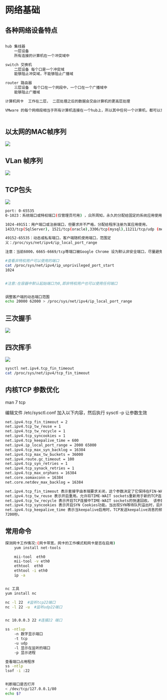 # 网络基础

## 各种网络设备特点

```bash

hub 集线器  
    一层设备  
    所有连接的计算机在一个冲突域中

switch 交换机
    二层设备 每个口是一个冲突域
    能够阻止冲突域，不能够阻止广播域

router 路由器
    三层设备  每个口在一个网段中，一个口在一个广播域中
    能够阻止广播域

计算机网卡  工作在二层， 二层处理之后的数据会交由计算机的更高层处理

VMware 的每个网络段相当于所有计算机连接在一个hub上，所以其中任何一个计算机，都可以拿到网络中所有通信的数据包
    
```

## 以太网的MAC帧序列
<img src="../images/ethMacFrame01.png">


## VLan 帧序列 
<img src="../images/vlanFrame01.png">


## TCP包头
<img src="../images/tcppackage01.png">

```bash
port: 0-65535
0-1023：系统端口或特权端口(仅管理员可用) ，众所周知，永久的分配给固定的系统应用使用，22/tcp(ssh), 80/tcp(http), 443/tcp(https)

1024-49151：用户端口或注册端口，但要求并不严格，分配给程序注册为某应用使用，
1433/tcp(SqlServer), 1521/tcp(oracle),3306/tcp(mysql),11211/tcp/udp (memcached)

49152-65535：动态或私有端口，客户端随机使用端口，范围定
义：/proc/sys/net/ipv4/ip_local_port_range

注意：当前6000，6665-6669/tcp等端口被Google Chrome 设为默认非安全端口，尽量避免使用

#查看非特权用户可以使用的端口
cat /proc/sys/net/ipv4/ip_unprivileged_port_start 
1024


#注意:在容器中默认起始端口为0,即非特权用户也可以使用任何端口


调整客户端的动态端口范围
echo 20000 62000 > /proc/sys/net/ipv4/ip_local_port_range


```

## 三次握手

<img src="../images/handshaking01.png">


## 四次挥手

<img src="../images/handshaking04.png">

```bash
sysctl net.ipv4.tcp_fin_timeout
cat /proc/sys/net/ipv4/tcp_fin_timeout

```

## 内核TCP 参数优化

man 7 tcp

编辑文件 /etc/sysctl.conf 加入以下内容，然后执行 sysctl -p 让参数生效

```bash
net.ipv4.tcp_fin_timeout = 2
net.ipv4.tcp_tw_reuse = 1
net.ipv4.tcp_tw_recycle = 1
net.ipv4.tcp_syncookies = 1
net.ipv4.tcp_keepalive_time = 600
net.ipv4.ip_local_port_range = 2000 65000
net.ipv4.tcp_max_syn_backlog = 16384
net.ipv4.tcp_max_tw_buckets = 36000
net.ipv4.route.gc_timeout = 100
net.ipv4.tcp_syn_retries = 1
net.ipv4.tcp_synack_retries = 1
net.ipv4.tcp_max_orphans = 16384
net.core.somaxconn = 16384
net.core.netdev_max_backlog = 16384

net.ipv4.tcp_fin_timeout 表示套接字由本端要求关闭，这个参数决定了它保持在FIN-WAIT-2状态的时间，默认值是60秒。 该参数对应系统路径为：/proc/sys/net/ipv4/tcp_fin_timeout 60
net.ipv4.tcp_tw_reuse 表示开启重用。允许将TIME-WAIT sockets重新用于新的TCP连接，默认值为0，表示关闭。 该参数对应系统路径为：/proc/sys/net/ipv4/tcp_tw_reuse 0
net.ipv4.tcp_tw_recycle 表示开启TCP连接中TIME-WAIT sockets的快速回收。 该参数对应系统路径为：/proc/sys/net/ipv4/tcp_tw_recycle，默认为0，表示关闭。 提示：reuse和recycle这两个参数是为防止生产环境下服务器time_wait网络状态数量过多设置的。
net.ipv4.tcp_syncookies 表示开启SYN Cookies功能。当出现SYN等待队列溢出时，启用Cookies来处理，可防范少量SYN攻击，这个参数也可以不添加。 该参数对应系统路径为：/proc/sys/net/ipv4/tcp_syncookies,默认值为1
net.ipv4.tcp_keepalive_time 表示当keepalive启用时，TCP发送keepalive消息的频度。默认是2小时，建议改为10分钟。 该参数对应系统路径为：/proc/sys/net/ipv4/tcp_keepalive_time,默认为
7200秒。


```


## 常用命令

```bash
探测网卡工作情况:(网卡带宽，网卡的工作模式和网卡是否在启用)
    yum install net-tools

    mii-tool  eth0
    mii-tool -v eth0
    ethtool  eth0
    ethtool -i eth0
    ip -a


nc 工具
yum install nc

nc -l 22  #监听tcp22端口
nc -l 22 -u  #监听udp22端口


nc 10.0.0.3 22 #连接22 端口

ss -ntlup
    -n 数字显示端口
    -t tcp
    -u udp
    -l 显示在监听的端口 
    -p 显示进程

查看端口占用程序
ss -ntlp 
lsof -i :22


判断端口是否打开
< /dev/tcp/127.0.0.1/80
echo $?


```

